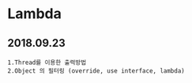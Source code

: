 # Lambda
## 2018.09.23
```
1.Thread를 이용한 출력방법
2.Object 의 필터링 (override, use interface, lambda) 
```
